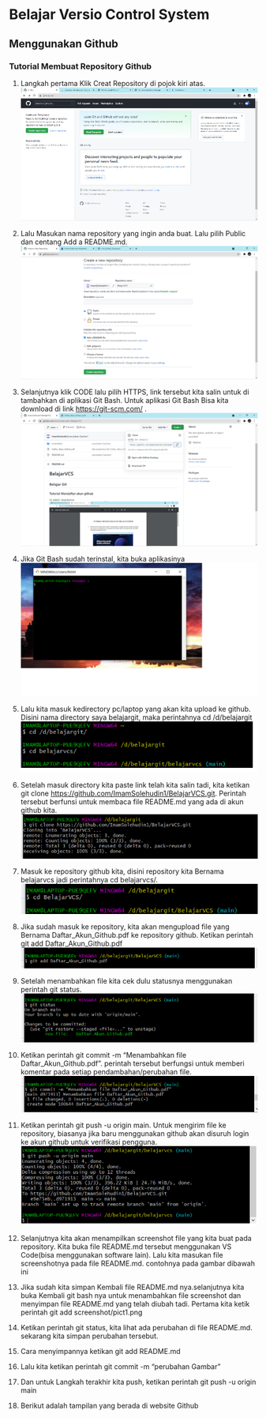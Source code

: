 # Belajar Versio Control System
## Menggunakan Github 

### Tutorial Membuat Repository Github

1. Langkah pertama Klik Creat Repository di pojok kiri atas.
![Gambar1](sstutorial/ss1.png)
2. Lalu Masukan nama repository yang ingin anda buat. Lalu pilih Public dan centang Add a README.md. 
![Gambar1](sstutorial/ss2.png)
3. Selanjutnya klik CODE lalu pilih HTTPS, link tersebut kita salin untuk di tambahkan di aplikasi Git Bash. Untuk aplikasi Git Bash Bisa kita download di link https://git-scm.com/ .
![Gambar1](sstutorial/ss3.png)
4. Jika Git Bash sudah terinstal, kita buka aplikasinya
![Gambar1](sstutorial/ss4.png)
5. Lalu kita masuk kedirectory pc/laptop yang akan kita upload ke github. Disini nama directory saya belajargit, maka perintahnya cd /d/belajargit
![Gambar1](sstutorial/ss5.png)
6. Setelah masuk directory kita paste link telah kita salin tadi, kita ketikan git clone https://github.com/ImamSolehudin1/BelajarVCS.git. Perintah tersebut berfunsi untuk membaca file README.md yang ada di akun github kita.
![Gambar1](sstutorial/ss6.png)
7.	Masuk ke repository github kita, disini repository kita Bernama belajarvcs  jadi perintahnya cd belajarvcs/.
![Gambar1](sstutorial/ss7.png)
8.	Jika sudah masuk ke repository, kita akan mengupload file yang Bernama Daftar_Akun_Github.pdf ke repository github. Ketikan perintah git add Daftar_Akun_Github.pdf
![Gambar1](sstutorial/ss8.png)
9.	Setelah menambahkan file kita cek dulu statusnya menggunakan perintah git status.
![Gambar1](sstutorial/ss9.png)
10.	 Ketikan perintah git commit -m “Menambahkan file Daftar_Akun_Github.pdf”. perintah tersebut berfungsi untuk memberi komentar pada setiap pendambahan/perubahan file.
![Gambar1](sstutorial/ss10.png)
11.	Ketikan perintah git push -u origin main.  Untuk mengirim file ke repository, biasanya jika baru menggunakan github akan disuruh login ke akun github untuk verifikasi pengguna.
![Gambar1](sstutorial/ss11.png)
12.	Selanjutnya kita akan menampilkan screenshot file yang kita buat pada repository. Kita buka file README.md tersebut menggunakan VS Code(bisa menggunakan software lain). Lalu kita masukan file screenshotnya pada file README.md. contohnya pada gambar dibawah ini 

13. Jika sudah kita simpan Kembali file README.md nya.selanjutnya kita buka Kembali git bash nya untuk menambahkan file screenshot dan menyimpan file README.md yang telah diubah tadi. Pertama kita ketik perintah git add screenshot/pict1.png

14.	Ketikan perintah git status, kita lihat ada perubahan di file README.md. sekarang kita simpan perubahan tersebut.

15.	Cara menyimpannya ketikan git add README.md

16. Lalu kita ketikan perintah git commit -m “perubahan Gambar”

17. Dan untuk Langkah terakhir kita push, ketikan perintah git push -u origin main

18.	 Berikut adalah tampilan yang berada di website Github